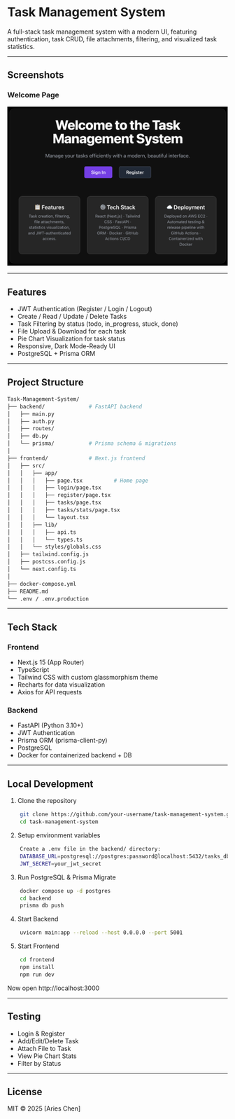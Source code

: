 # Task Management System

A full-stack task management system with a modern UI, featuring authentication, task CRUD, file attachments, filtering, and visualized task statistics.

---

## Screenshots

### Welcome Page
![Home](./screenshots/Welcome.jpg)

---

## Features

- JWT Authentication (Register / Login / Logout)
- Create / Read / Update / Delete Tasks
- Task Filtering by status (todo, in_progress, stuck, done)
- File Upload & Download for each task
- Pie Chart Visualization for task status
- Responsive, Dark Mode-Ready UI
- PostgreSQL + Prisma ORM

---

## Project Structure

```bash
Task-Management-System/
├── backend/              # FastAPI backend
│   ├── main.py
│   ├── auth.py
│   ├── routes/
│   ├── db.py
│   └── prisma/           # Prisma schema & migrations
│
├── frontend/             # Next.js frontend
│   ├── src/
│   │   ├── app/
│   │   │   ├── page.tsx          # Home page
│   │   │   ├── login/page.tsx
│   │   │   ├── register/page.tsx
│   │   │   ├── tasks/page.tsx
│   │   │   ├── tasks/stats/page.tsx
│   │   │   └── layout.tsx
│   │   ├── lib/
│   │   │   ├── api.ts
│   │   │   └── types.ts
│   │   └── styles/globals.css
│   ├── tailwind.config.js
│   ├── postcss.config.js
│   └── next.config.ts
│
├── docker-compose.yml
├── README.md
└── .env / .env.production
```

---

## Tech Stack

### Frontend
- Next.js 15 (App Router)
- TypeScript
- Tailwind CSS with custom glassmorphism theme
- Recharts for data visualization
- Axios for API requests

### Backend
- FastAPI (Python 3.10+)
- JWT Authentication
- Prisma ORM (prisma-client-py)
- PostgreSQL
- Docker for containerized backend + DB

---

## Local Development

1. Clone the repository
```bash
    git clone https://github.com/your-username/task-management-system.git
    cd task-management-system
```
2. Setup environment variables
```bash
    Create a .env file in the backend/ directory:
    DATABASE_URL=postgresql://postgres:password@localhost:5432/tasks_db
    JWT_SECRET=your_jwt_secret
```
3. Run PostgreSQL & Prisma Migrate
```bash
    docker compose up -d postgres
    cd backend
    prisma db push
```
4. Start Backend
```bash
    uvicorn main:app --reload --host 0.0.0.0 --port 5001
```
5. Start Frontend
```bash
    cd frontend
    npm install
    npm run dev
```
Now open http://localhost:3000

---

## Testing

- Login & Register
- Add/Edit/Delete Task
- Attach File to Task
- View Pie Chart Stats
- Filter by Status

---

## License

MIT © 2025 [Aries Chen]
